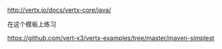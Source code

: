http://vertx.io/docs/vertx-core/java/

在这个模板上练习

https://github.com/vert-x3/vertx-examples/tree/master/maven-simplest